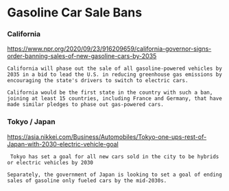 # Gasoline Car Sale Bans


### California
https://www.npr.org/2020/09/23/916209659/california-governor-signs-order-banning-sales-of-new-gasoline-cars-by-2035
```
California will phase out the sale of all gasoline-powered vehicles by 2035 in a bid to lead the U.S. in reducing greenhouse gas emissions by encouraging the state's drivers to switch to electric cars.

California would be the first state in the country with such a ban, joining at least 15 countries, including France and Germany, that have made similar pledges to phase out gas-powered cars.
```


### Tokyo / Japan
https://asia.nikkei.com/Business/Automobiles/Tokyo-one-ups-rest-of-Japan-with-2030-electric-vehicle-goal
```
 Tokyo has set a goal for all new cars sold in the city to be hybrids or electric vehicles by 2030

Separately, the government of Japan is looking to set a goal of ending sales of gasoline only fueled cars by the mid-2030s.
```
